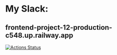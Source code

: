 # My Slack:
## frontend-project-12-production-c548.up.railway.app
[![Actions Status](https://github.com/Artem-Perminov/frontend-project-12/workflows/hexlet-check/badge.svg)](https://github.com/Artem-Perminov/frontend-project-12/actions)
